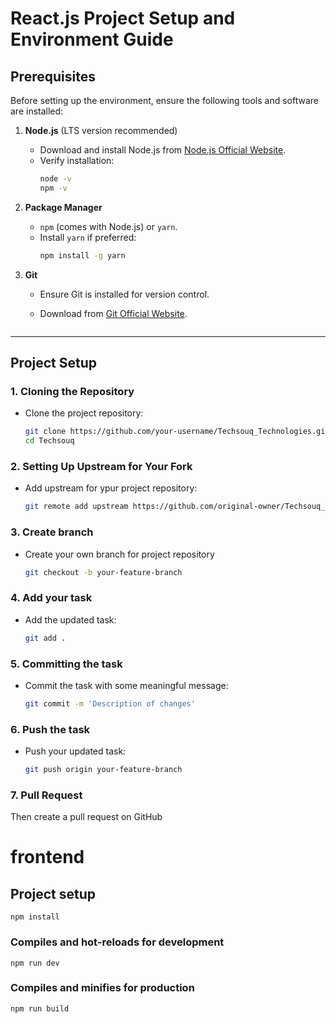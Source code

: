 # React.js Project Setup and Environment Guide

## Prerequisites

Before setting up the environment, ensure the following tools and software are installed:

1. **Node.js** (LTS version recommended)

   - Download and install Node.js from [Node.js Official Website](https://nodejs.org/).
   - Verify installation:
     ```bash
     node -v
     npm -v
     ```

2. **Package Manager**

   - `npm` (comes with Node.js) or `yarn`.
   - Install `yarn` if preferred:
     ```bash
     npm install -g yarn
     ```

3. **Git**

   - Ensure Git is installed for version control.
   - Download from [Git Official Website](https://git-scm.com/).

     ```

     ```

---

## Project Setup

### 1. Cloning the Repository

- Clone the project repository:
  ```bash
  git clone https://github.com/your-username/Techsouq_Technologies.git
  cd Techsouq
  ```

### 2. Setting Up Upstream for Your Fork

- Add upstream for ypur project repository:
  ```bash
  git remote add upstream https://github.com/original-owner/Techsouq_Technologies.git
  ```

### 3. Create branch

- Create your own branch for project repository
  ```bash
  git checkout -b your-feature-branch
  ```

### 4. Add your task

- Add the updated task:
  ```bash
  git add .
  ```

### 5. Committing the task

- Commit the task with some meaningful message:
  ```bash
  git commit -m 'Description of changes'
  ```

### 6. Push the task

- Push your updated task:
  ```bash
  git push origin your-feature-branch
  ```

### 7. Pull Request

Then create a pull request on GitHub

# frontend

## Project setup

```
npm install
```

### Compiles and hot-reloads for development

```
npm run dev
```

### Compiles and minifies for production

```
npm run build
```
